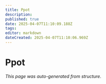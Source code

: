 ```yaml
---
title: Ppot
description: 
published: true
date: 2025-04-07T11:10:09.188Z
tags: 
editor: markdown
dateCreated: 2025-04-07T11:10:06.969Z
---
```


# Ppot

*This page was auto-generated from structure.*